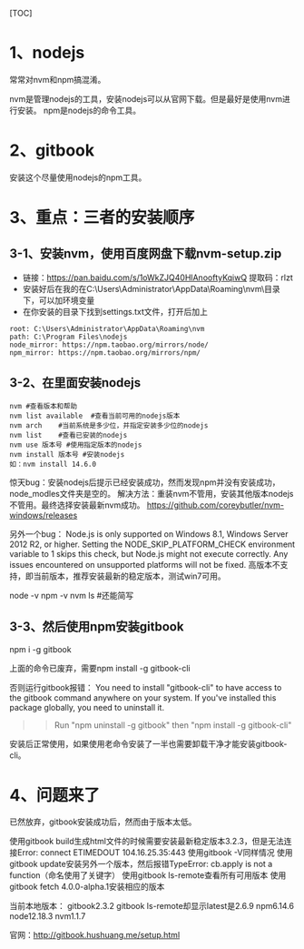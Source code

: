 [TOC]

# 1、nodejs
常常对nvm和npm搞混淆。

nvm是管理nodejs的工具，安装nodejs可以从官网下载。但是最好是使用nvm进行安装。
npm是nodejs的命令工具。

# 2、gitbook
安装这个尽量使用nodejs的npm工具。

# 3、重点：三者的安装顺序
## 3-1、安装nvm，使用百度网盘下载nvm-setup.zip
- 链接：https://pan.baidu.com/s/1oWkZJQ40HlAnooftyKqiwQ 提取码：rlzt
- 安装好后在我的在C:\Users\Administrator\AppData\Roaming\nvm\目录下，可以加环境变量
- 在你安装的目录下找到settings.txt文件，打开后加上
```
root: C:\Users\Administrator\AppData\Roaming\nvm
path: C:\Program Files\nodejs
node_mirror: https://npm.taobao.org/mirrors/node/
npm_mirror: https://npm.taobao.org/mirrors/npm/
```

## 3-2、在里面安装nodejs
```
nvm	#查看版本和帮助
nvm list available	#查看当前可用的nodejs版本
nvm arch	#当前系统是多少位，并指定安装多少位的nodejs
nvm list	#查看已安装的nodejs
nvm use 版本号	#使用指定版本的nodejs
nvm install 版本号	#安装nodejs
如：nvm install 14.6.0
```

惊天bug：安装nodejs后提示已经安装成功，然而发现npm并没有安装成功，node_modles文件夹是空的。
解决方法：重装nvm不管用，安装其他版本nodejs不管用。最终选择安装最新nvm成功。
https://github.com/coreybutler/nvm-windows/releases


另外一个bug：
Node.js is only supported on Windows 8.1, Windows Server 2012 R2, or higher.
Setting the NODE_SKIP_PLATFORM_CHECK environment variable to 1 skips this
check, but Node.js might not execute correctly. Any issues encountered on
unsupported platforms will not be fixed.
高版本不支持，即当前版本，推荐安装最新的稳定版本，测试win7可用。

node -v
npm -v
nvm ls	#还能简写

## 3-3、然后使用npm安装gitbook
npm i -g gitbook

上面的命令已废弃，需要npm install -g gitbook-cli

否则运行gitbook报错：
You need to install "gitbook-cli" to have access to the gitbook command anywhere on your system.
If you've installed this package globally, you need to uninstall it.
>> Run "npm uninstall -g gitbook" then "npm install -g gitbook-cli"

安装后正常使用，如果使用老命令安装了一半也需要卸载干净才能安装gitbook-cli。

# 4、问题来了
已然放弃，gitbook安装成功后，然而由于版本太低。

使用gitbook build生成html文件的时候需要安装最新稳定版本3.2.3，但是无法连接Error: connect ETIMEDOUT 104.16.25.35:443
使用gitbook -V同样情况
使用gitbook update安装另外一个版本，然后报错TypeError: cb.apply is not a function（命名使用了关键字）
使用gitbook ls-remote查看所有可用版本
使用gitbook fetch 4.0.0-alpha.1安装相应的版本

当前本地版本：
gitbook2.3.2
gitbook ls-remote却显示latest是2.6.9
npm6.14.6
node12.18.3
nvm1.1.7


官网：http://gitbook.hushuang.me/setup.html




